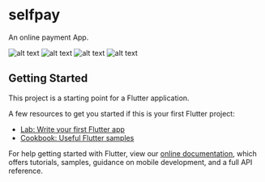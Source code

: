 # selfpay

An online payment App.

![alt text](https://www.dropbox.com/s/2nczwmqhd7rglkg/splash%20bava.png?dl=0)
![alt text](https://www.dropbox.com/s/ien9vz9nfegvos8/Login%20bava.png?dl=0)
![alt text](https://www.dropbox.com/s/kq4jmb7gxkuozb3/Home%20bava.png?dl=0)
![alt text](https://www.dropbox.com/s/gck16v8gxbevolb/Details%20account.png?dl=0)


## Getting Started

This project is a starting point for a Flutter application.

A few resources to get you started if this is your first Flutter project:

- [Lab: Write your first Flutter app](https://flutter.dev/docs/get-started/codelab)
- [Cookbook: Useful Flutter samples](https://flutter.dev/docs/cookbook)

For help getting started with Flutter, view our
[online documentation](https://flutter.dev/docs), which offers tutorials,
samples, guidance on mobile development, and a full API reference.
